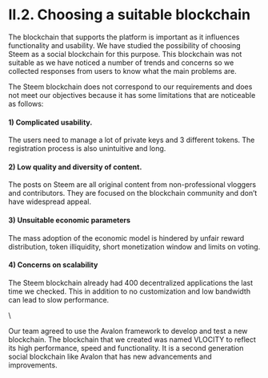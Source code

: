 # II.2. Choosing a suitable blockchain

The blockchain that supports the platform is important as it influences functionality and usability. We have studied the possibility of choosing Steem as a social blockchain for this purpose. This blockchain was not suitable as we have noticed a number of trends and concerns so we collected responses from users to know what the main problems are.

The Steem blockchain does not correspond to our requirements and does not meet our objectives because it has some limitations that are noticeable as follows:

#### 1) Complicated usability.

The users need to manage a lot of private keys and 3 different tokens. The registration process is also unintuitive and long.

#### 2) Low quality and diversity of content.

The posts on Steem are all original content from non-professional vloggers and contributors. They are focused on the blockchain community and don’t have widespread appeal.

#### 3) Unsuitable economic parameters

The mass adoption of the economic model is hindered by unfair reward distribution, token illiquidity, short monetization window and limits on voting.

#### 4) Concerns on scalability

The Steem blockchain already had 400 decentralized applications the last time we checked. This in addition to no customization and low bandwidth can lead to slow performance.

\


Our team agreed to use the Avalon framework to develop and test a new blockchain. The blockchain that we created was named VLOCITY to reflect its high performance, speed and functionality. It is a second generation social blockchain like Avalon that has new advancements and improvements.

